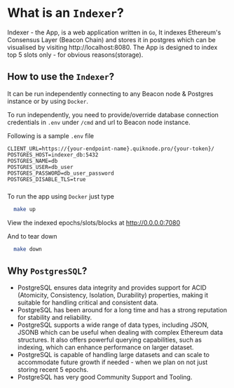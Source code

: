 # What is an `Indexer`?

Indexer - the App, is a web application written in `Go`, It indexes Ethereum's Consensus Layer (Beacon Chain) and stores it in postgres which can be visualised by visiting http://localhost:8080.
The App is designed to index top 5 slots only - for obvious reasons(storage). 

## How to use the `Indexer`?

It can be run independently connecting to any Beacon node & Postgres instance or by using `Docker`.

To run independently, you need to provide/override database connection credentials in `.env` under `/cmd` and url to Beacon node instance.

Following is a sample `.env` file

```.env
CLIENT_URL=https://{your-endpoint-name}.quiknode.pro/{your-token}/
POSTGRES_HOST=indexer_db:5432
POSTGRES_NAME=db
POSTGRES_USER=db_user
POSTGRES_PASSWORD=db_user_password
POSTGRES_DISABLE_TLS=true
```

###  

To run the app using `Docker` just type

```sh
  make up
```

View the indexed epochs/slots/blocks at http://0.0.0.0:7080

And to tear down

```sh
  make down
```


## Why `PostgresSQL`?

- PostgreSQL ensures data integrity and provides support for ACID (Atomicity, Consistency, Isolation, Durability) properties, making it suitable for handling critical and consistent data.
- PostgreSQL has been around for a long time and has a strong reputation for stability and reliability.
- PostgreSQL supports a wide range of data types, including JSON, JSONB which can be useful when dealing with complex Ethereum data structures. It also offers powerful querying capabilities, such as indexing, which can enhance performance on larger dataset.
- PostgreSQL is capable of handling large datasets and can scale to accommodate future growth if needed - when we plan on not just storing recent 5 epochs.
- PostgreSQL has very good Community Support and Tooling.